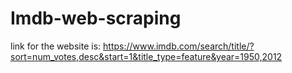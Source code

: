 # Imdb-web-scraping
link for the website is: https://www.imdb.com/search/title/?sort=num_votes,desc&start=1&title_type=feature&year=1950,2012
